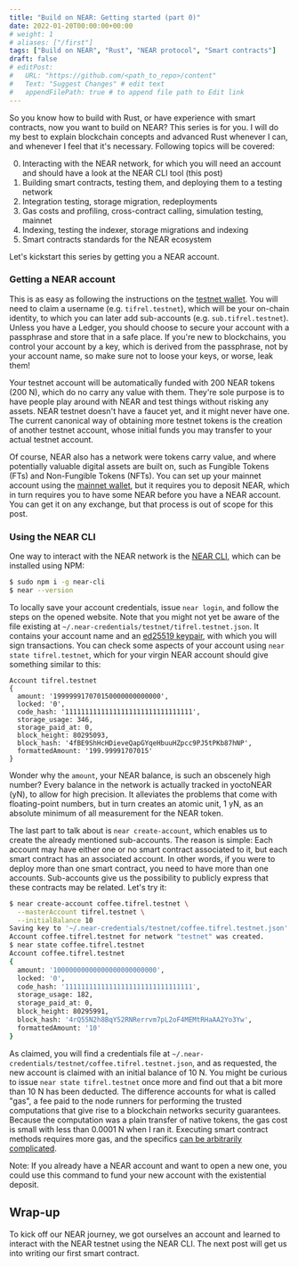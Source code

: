 ```yaml
---
title: "Build on NEAR: Getting started (part 0)"
date: 2022-01-20T00:00:00+00:00
# weight: 1
# aliases: ["/first"]
tags: ["Build on NEAR", "Rust", "NEAR protocol", "Smart contracts"]
draft: false
# editPost:
#   URL: "https://github.com/<path_to_repo>/content"
#   Text: "Suggest Changes" # edit text
#   appendFilePath: true # to append file path to Edit link
---
```


So you know how to build with Rust, or have experience with smart contracts, now
you want to build on NEAR? This series is for you. I will do my best to explain
blockchain concepts and advanced Rust whenever I can, and whenever I feel that
it's necessary. Following topics will be covered:

0. Interacting with the NEAR network, for which you will need an account and
   should have a look at the NEAR CLI tool (this post)
1. Building smart contracts, testing them, and deploying them to a testing
   network
2. Integration testing, storage migration, redeployments
3. Gas costs and profiling, cross-contract calling, simulation testing, mainnet
4. Indexing, testing the indexer, storage migrations and indexing
5. Smart contracts standards for the NEAR ecosystem

Let's kickstart this series by getting you a NEAR account.

### Getting a NEAR account

<!-- TODO: amazon associate account and link ledger -->

This is as easy as following the instructions on the
[testnet wallet](https://wallet.testnet.near.org/). You will need to claim a
username (e.g. `tifrel.testnet`), which will be your on-chain identity, to which
you can later add sub-accounts (e.g. `sub.tifrel.testnet`). Unless you have a
Ledger, you should choose to secure your account with a passphrase and store
that in a safe place. If you're new to blockchains, you control your account by
a key, which is derived from the passphrase, not by your account name, so make
sure not to loose your keys, or worse, leak them!

Your testnet account will be automatically funded with 200 NEAR tokens (200 N),
which do no carry any value with them. They're sole purpose is to have people
play around with NEAR and test things without risking any assets. NEAR testnet
doesn't have a faucet yet, and it might never have one. The current canonical
way of obtaining more testnet tokens is the creation of another testnet account,
whose initial funds you may transfer to your actual testnet account.

<!-- TODO: keep eye on: https://examples.near.org/pow-faucet -->

Of course, NEAR also has a network were tokens carry value, and where
potentially valuable digital assets are built on, such as Fungible Tokens (FTs)
and Non-Fungible Tokens (NFTs). You can set up your mainnet account using the
[mainnet wallet](https://wallet.near.org/), but it requires you to deposit NEAR,
which in turn requires you to have some NEAR before you have a NEAR account. You
can get it on any exchange, but that process is out of scope for this post.

### Using the NEAR CLI

One way to interact with the NEAR network is the
[NEAR CLI](https://github.com/near/near-cli), which can be installed using NPM:

```sh
$ sudo npm i -g near-cli
$ near --version
```

To locally save your account credentials, issue `near login`, and follow the
steps on the opened website. Note that you might not yet be aware of the file
existing at `~/.near-credentials/testnet/tifrel.testnet.json`. It contains your
account name and an [ed25519 keypair](https://ed25519.cr.yp.to/), with which you
will sign transactions. You can check some aspects of your account using
`near state tifrel.testnet`, which for your virgin NEAR account should give
something similar to this:

```
Account tifrel.testnet
{
  amount: '199999917070150000000000000',
  locked: '0',
  code_hash: '11111111111111111111111111111111',
  storage_usage: 346,
  storage_paid_at: 0,
  block_height: 80295093,
  block_hash: '4fBE9ShHcHDieveQapGYqeHbuuHZpcc9PJ5tPKb87hNP',
  formattedAmount: '199.99991707015'
}
```

Wonder why the `amount`, your NEAR balance, is such an obscenely high number?
Every balance in the network is actually tracked in yoctoNEAR (yN), to allow for
high precision. It alleviates the problems that come with floating-point
numbers, but in turn creates an atomic unit, 1 yN, as an absolute minimum of all
measurement for the NEAR token.

The last part to talk about is `near create-account`, which enables us to create
the already mentioned sub-accounts. The reason is simple: Each account may have
either one or no smart contract associated to it, but each smart contract has an
associated account. In other words, if you were to deploy more than one smart
contract, you need to have more than one accounts. Sub-accounts give us the
possibility to publicly express that these contracts may be related. Let's try
it:

```sh
$ near create-account coffee.tifrel.testnet \
  --masterAccount tifrel.testnet \
  --initialBalance 10
Saving key to '~/.near-credentials/testnet/coffee.tifrel.testnet.json'
Account coffee.tifrel.testnet for network "testnet" was created.
$ near state coffee.tifrel.testnet
Account coffee.tifrel.testnet
{
  amount: '10000000000000000000000000',
  locked: '0',
  code_hash: '11111111111111111111111111111111',
  storage_usage: 182,
  storage_paid_at: 0,
  block_height: 80295991,
  block_hash: '4rQ55N2h8BqY52RNRerrvm7pL2oF4MEMtRHaAA2Yo3Yw',
  formattedAmount: '10'
}
```

As claimed, you will find a credentials file at
`~/.near-credentials/testnet/coffee.tifrel.testnet.json`, and as requested, the
new account is claimed with an initial balance of 10 N. You might be curious to
issue `near state tifrel.testnet` once more and find out that a bit more than 10
N has been deducted. The difference accounts for what is called "gas", a fee
paid to the node runners for performing the trusted computations that give rise
to a blockchain networks security guarantees. Because the computation was a
plain transfer of native tokens, the gas cost is small with less than 0.0001 N
when I ran it. Executing smart contract methods requires more gas, and the
specifics
[can be arbitrarily complicated](https://docs.near.org/docs/concepts/gas).

<!-- Thanks to NEARs focus on providing a great UX, developers can actually pay
the gas of deployed contracts, e.g. to ease with onboarding, but usually the gas
is paid by the caller of a contracts method. -->

Note: If you already have a NEAR account and want to open a new one, you could
use this command to fund your new account with the existential deposit.

## Wrap-up

To kick off our NEAR journey, we got ourselves an account and learned to
interact with the NEAR testnet using the NEAR CLI. The next post will get us
into writing our first smart contract.
